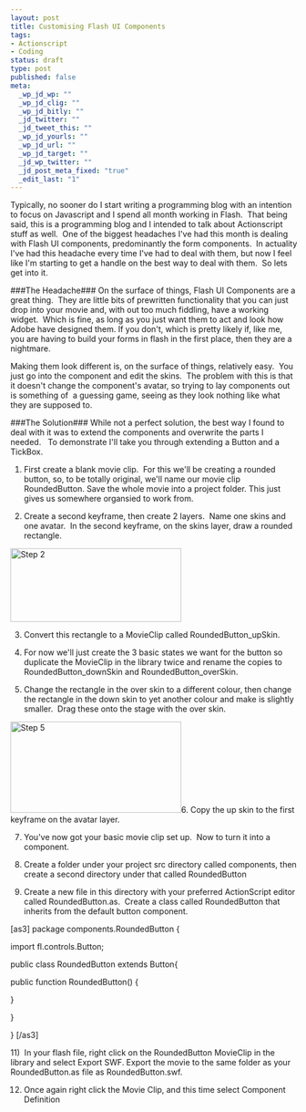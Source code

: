 ```yaml
--- 
layout: post
title: Customising Flash UI Components
tags: 
- Actionscript
- Coding
status: draft
type: post
published: false
meta: 
  _wp_jd_wp: ""
  _wp_jd_clig: ""
  _wp_jd_bitly: ""
  _jd_twitter: ""
  _jd_tweet_this: ""
  _wp_jd_yourls: ""
  _wp_jd_url: ""
  _wp_jd_target: ""
  _jd_wp_twitter: ""
  _jd_post_meta_fixed: "true"
  _edit_last: "1"
---
```

Typically, no sooner do I start writing a programming blog with an intention to focus on Javascript and I spend all month working in Flash.  That being said, this is a programming blog and I intended to talk about Actionscript stuff as well.  One of the biggest headaches I've had this month is dealing with Flash UI components, predominantly the form components.  In actuality I've had this headache every time I've had to deal with them, but now I feel like I'm starting to get a handle on the best way to deal with them.  So lets get into it.

###The Headache###
On the surface of things, Flash UI Components are a great thing.  They are little bits of prewritten functionality that you can just drop into your movie and, with out too much fiddling, have a working widget.  Which is fine, as long as you just want them to act and look how Adobe have designed them. If you don't, which is pretty likely if, like me, you are having to build your forms in flash in the first place, then they are a nightmare.

Making them look different is, on the surface of things, relatively easy.  You just go into the component and edit the skins.  The problem with this is that it doesn't change the component's avatar, so trying to lay components out is something of  a guessing game, seeing as they look nothing like what they are supposed to.

###The Solution###
While not a perfect solution, the best way I found to deal with it was to extend the components and overwrite the parts I needed.   To demonstrate I'll take you through extending a Button and a TickBox.

1. First create a blank movie clip.  For this we'll be creating a rounded button, so, to be totally original, we'll name our movie clip RoundedButton. Save the whole movie into a project folder. This just gives us somewhere organsied to work from.

2. Create a second keyframe, then create 2 layers.  Name one skins and one avatar.  In the second keyframe, on the skins layer, draw a rounded rectangle.

<a href="http://www.oinutter.co.uk/wp-content/uploads/2011/02/Image1.jpg"><img class="aligncenter size-medium wp-image-46" title="Image1" src="http://www.oinutter.co.uk/wp-content/uploads/2011/02/Image1-300x129.jpg" alt="Step 2" width="300" height="129" /></a>

3. Convert this rectangle to a MovieClip called RoundedButton_upSkin.

4. For now we'll just create the 3 basic states we want for the button so duplicate the MovieClip in the library twice and rename the copies to RoundedButton_downSkin and RoundedButton_overSkin.

5. Change the rectangle in the over skin to a different colour, then change the rectangle in the down skin to yet another colour and make is slightly smaller.  Drag these onto the stage with the over skin.

<a href="http://www.oinutter.co.uk/wp-content/uploads/2011/02/Image2.jpg"><img class="aligncenter size-medium wp-image-48" title="Image2" src="http://www.oinutter.co.uk/wp-content/uploads/2011/02/Image2-300x160.jpg" alt="Step 5" width="300" height="160" /></a>6. Copy the up skin to the first keyframe on the avatar layer.

7. You've now got your basic movie clip set up.  Now to turn it into a component.

8. Create a folder under your project src directory called components, then create a second directory under that called RoundedButton

9. Create a new file in this directory with your preferred ActionScript editor called RoundedButton.as.  Create a class called RoundedButton that inherits from the default button component.

[as3]
package components.RoundedButton {

import fl.controls.Button;

public class RoundedButton extends Button{

public function RoundedButton() {

}

}

}
[/as3]

11)  In your flash file, right click on the RoundedButton MovieClip in the library and select Export SWF. Export the movie to the same folder as your RoundedButton.as file as RoundedButton.swf.

12) Once again right click the Movie Clip, and this time select Component Definition
